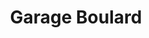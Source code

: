 ---
title: "Garage Boulard"
url: /caudebec-les-elbeuf/garage-boulard/
shop: réparation de voitures
---